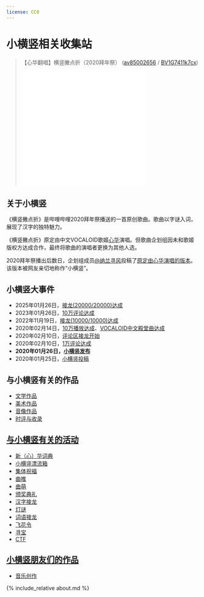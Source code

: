 ```yaml
---
license: CC0
---
```


# 小横竖相关收集站

> 【心华翻唱】横竖撇点折（2020拜年祭） ([av85002656](https://www.bilibili.com/video/av85002656/) / [BV1G7411k7cx](https://www.bilibili.com/video/BV1G7411k7cx/))
> <iframe src="//player.bilibili.com/player.html?aid=85002656" width="70%" height="300" scrolling="no" border="0" frameborder="no" framespacing="0" allowfullscreen="true" title="【心华翻唱】横竖撇点折（2020拜年祭）"> </iframe>

## 关于小横竖

《横竖撇点折》是哔哩哔哩2020拜年祭播送的一首原创歌曲。歌曲以字谜入词，展现了汉字的独特魅力。

《横竖撇点折》原定由中文VOCALOID歌姬[心华](https://zh.moegirl.org.cn/%E5%BF%83%E5%8D%8E)演唱。但歌曲企划组因未和歌姬版权方达成合作，最终将歌曲的演唱者更换为其他人选。

2020拜年祭播出后数日，企划组成员[@纳兰寻风](https://space.bilibili.com/893950)投稿了[原定由心华演唱的版本](https://www.bilibili.com/video/av85002656/)。该版本被网友亲切地称作“小横竖”。

## 小横竖大事件

- 2025年01月26日，[接龙(20000/20000)达成](https://www.bilibili.com/video/av85002656/#reply252941325713)
- 2023年01月26日，[10万评论达成](https://www.bilibili.com/video/av85002656/#reply149226292736)
- 2022年11月19日，[接龙(10000/10000)达成](https://www.bilibili.com/video/av85002656/#reply138216469552)
- 2020年02月14日，[10万播放达成](https://www.bilibili.com/video/av85002656/#reply2374608458)、[VOCALOID中文殿堂曲达成](https://zh.moegirl.org.cn/VOCALOID%E4%B8%AD%E6%96%87%E6%AE%BF%E5%A0%82%E6%9B%B2/2020%E5%B9%B4%E6%8A%95%E7%A8%BF)
- 2020年02月10日，[评论区接龙开始](https://www.bilibili.com/video/av85002656/#reply2353049667)
- 2020年02月10日，[1万评论达成](https://t.bilibili.com/354020650833323512)
- **2020年01月26日，[小横竖发布](https://www.bilibili.com/video/av85002656)**
- 2020年01月25日，[小横竖投稿](https://api.bilibili.com/x/web-interface/view?aid=85002656)

## 与小横竖有关的作品
- [文学作品](./literature)
- [美术作品](./art)
- [音像作品](./media)
- [时评与收录](./review)

## [与小横竖有关的活动](./activity)
- [新（心）华词典](./activity#新（心）华词典)
- [小横竖漂流箱](./activity#小横竖漂流箱)
- [集体祝福](./activity#集体祝福)
- [曲推](./activity#曲推)
- [曲萌](./activity#曲萌)
- [颁奖典礼](./activity#颁奖典礼)
- [汉字接龙](./activity#汉字接龙)
- [灯谜](./activity#灯谜)
- [词语接龙](./activity#词语接龙)
- [飞花令](./activity#飞花令)
- [寻宝](./activity#寻宝)
- [CTF](./activity#ctf)

## [小横竖朋友们的作品](./community)
- [音乐创作](./community#音乐创作)

{% include_relative about.md %}
